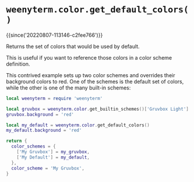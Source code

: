# `weenyterm.color.get_default_colors()`

{{since('20220807-113146-c2fee766')}}

Returns the set of colors that would be used by default.

This is useful if you want to reference those colors in a color scheme
definition.

This contrived example sets up two color schemes and overrides their background
colors to red.  One of the schemes is the default set of colors, while the
other is one of the many built-in schemes:

```lua
local weenyterm = require 'weenyterm'

local gruvbox = weenyterm.color.get_builtin_schemes()['Gruvbox Light']
gruvbox.background = 'red'

local my_default = weenyterm.color.get_default_colors()
my_default.background = 'red'

return {
  color_schemes = {
    ['My Gruvbox'] = my_gruvbox,
    ['My Default'] = my_default,
  },
  color_scheme = 'My Gruvbox',
}
```
